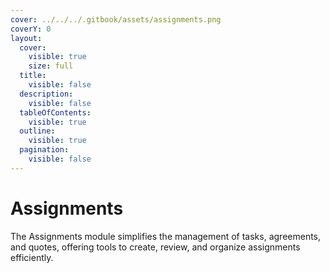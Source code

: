 ```yaml
---
cover: ../../../.gitbook/assets/assignments.png
coverY: 0
layout:
  cover:
    visible: true
    size: full
  title:
    visible: false
  description:
    visible: false
  tableOfContents:
    visible: true
  outline:
    visible: true
  pagination:
    visible: false
---
```


# Assignments

The Assignments module simplifies the management of tasks, agreements, and quotes, offering tools to create, review, and organize assignments efficiently.
